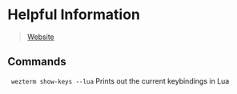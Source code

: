 # Helpful Information
> [Website](https://wezfurlong.org/wezterm/)

## Commands

` wezterm show-keys --lua`
Prints out the current keybindings in Lua
